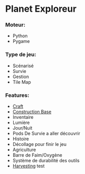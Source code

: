 # Planet Exploreur

### Moteur:
* Python
* Pygame

### Type de jeu:
* Scénarisé
* Survie
* Gestion
* Tile Map
 
### Features:
* [Craft](https://github.com/arzox/Trophy/blob/main/Idea/Craft.md)
* [Construction Base](https://github.com/arzox/Trophy/blob/main/Idea/Build.md)
* Inventaire
* Lumière
* Jour/Nuit
* Pods De Survie a aller découvrir
* Histoire
* Décollage pour finir le jeu
* Agriculture
* Barre de Faim/Oxygène
* Système de durabilité des outils
* [Harvesting](https://github.com/arzox/Trophy/blob/main/Idea/Harvesting.md)
test

